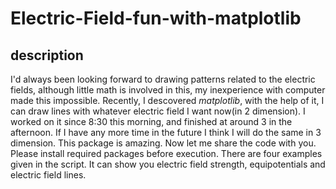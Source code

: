 # Electric-Field-fun-with-matplotlib

## description
I'd always been looking forward to drawing patterns related to the electric fields, although little math is involved in this, my inexperience with computer made this impossible.
Recently, I descovered *matplotlib*, with the help of it, I can draw lines with whatever electric field I want now(in 2 dimension). I worked on it since 8:30 this morning, and finished at around 3 in the afternoon. If I have any more time in the future I think I will do the same in 3 dimension. This package is amazing. Now let me share the code with you. Please install required packages before execution. There are four examples given in the script. It can show you electric field strength, equipotentials and electric field lines.
